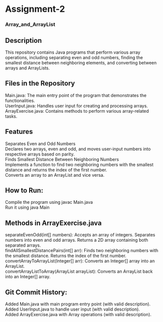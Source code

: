 # Assignment-2
### **Array_and_ArrayList**<br>
## **Description**<br>
This repository contains Java programs that perform various array operations, including separating even and odd numbers, finding the smallest distance between neighboring elements, and converting between arrays and ArrayLists.<br>

## **Files in the Repository** <br>
Main.java: The main entry point of the program that demonstrates the functionalities.<br>
UserInput.java: Handles user input for creating and processing arrays.<br>
ArrayExercise.java: Contains methods to perform various array-related tasks.<br>
## **Features**<br>
Separates Even and Odd Numbers<br>
Declares two arrays, even and odd, and moves user-input numbers into respective arrays based on parity.<br>
Finds Smallest Distance Between Neighboring Numbers<br>
Implements a function to find two neighboring numbers with the smallest distance and returns the index of the first number.<br>
Converts an array to an ArrayList and vice versa.<br>
## **How to Run:**<br>
Compile the program using javac Main.java<br>
Run it using java Main<br>
## **Methods in ArrayExercise.java**<br>
separateEvenOdd(int[] numbers): Accepts an array of integers. Separates numbers into even and odd arrays. Returns a 2D array containing both separated arrays.<br>
findAllSmallestDistancePairs(int[] arr): Finds two neighboring numbers with the smallest distance. Returns the index of the first number.<br>
convertArrayToArrayList(Integer[] arr): Converts an Integer[] array into an ArrayList.<br>
convertArrayListToArray(ArrayList arrayList): Converts an ArrayList back into an Integer[] array.<br>
## **Git Commit History:**<br>
Added Main.java with main program entry point (with valid description).<br>
Added UserInput.java to handle user input (with valid description).<br>
Added ArrayExercise.java with Array operations (with valid description).<br>
